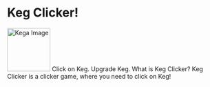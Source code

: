 # Keg Clicker!
<img src="https://pet-eu.com/wp-content/uploads/2020/05/keg.png" alt="Kega Image" width="100"/>
Click on Keg. Upgrade Keg.
What is Keg Clicker?
Keg Clicker is a clicker game, where you need to click on Keg!